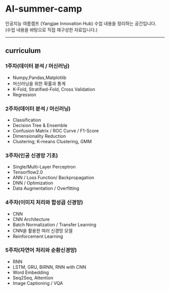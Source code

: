 # AI-summer-camp
인공지능 여름캠프 (Yangjae Innovation Hub) 수업 내용을 정리하는 공간입니다.<br>
(수업 내용을 바탕으로 직접 재구성한 자료입니다.)

---
## curriculum
### 1주차(데이터 분석 / 머신러닝)
  - Numpy,Pandas,Matplotlib
  - 머신러닝을 위한 확률과 통계
  - K-Fold, Stratified-Fold, Cross Validation
  - Regression
  
### 2주차(데이터 분석 / 머신러닝)
  - Classification
  - Decision Tree & Ensemble
  - Confusion Matrix / ROC Curve / F1-Score
  - Dimensionality Reduction
  - Clustering; K-means Clustering, GMM
  
### 3주차(인공 신경망 기초)
  - Single/Multi-Layer Perceptron
  - Tensorflow2.0
  - ANN / Loss Function/ Backpropagation
  - DNN / Optimization
  - Data Augmentation / Overfitting
  
### 4주차(이미지 처리와 합성곱 신경망)
  - CNN
  - CNN Architecture
  - Batch Normalization / Transfer Learning
  - CNN을 활용한 여러 신경망 모델
  - Reinforcement Learning

### 5주차(자연어 처리와 순환신경망)
  - RNN
  - LSTM, GRU, BiRNN, RNN with CNN
  - Word Embedding
  - Seq2Seq, Attention
  - Image Captioning / VQA
